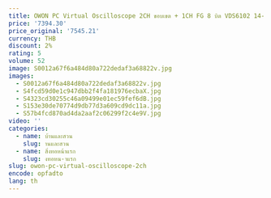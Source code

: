 ```yaml
---
title: OWON PC Virtual Oscilloscope 2CH ขอบเขต + 1CH FG 8 บิต VDS6102 14-bits VDS6102A 100MHz 1GSa/s 5MHz เครื่องกําเนิดสัญญาณ USB Type-C LAN
price: '7394.30'
price_original: '7545.21'
currency: THB
discount: 2%
rating: 5
volume: 52
image: S0012a67f6a484d80a722dedaf3a68822v.jpg
images:
  - S0012a67f6a484d80a722dedaf3a68822v.jpg
  - S4fcd59d0e1c947dbb2f4fa181976ecbaX.jpg
  - S4323cd30255c46a09499e01ec59fef6dB.jpg
  - S153e30de70774d9db77d3a609cd9dc11a.jpg
  - S57b4fcd870ad4da2aaf2c06299f2c4e9V.jpg
video: ''
categories:
  - name: บ้านและสวน
    slug: านและสวน
  - name: สิ่งทอหน้าแรก
    slug: งทอหน-าแรก
slug: owon-pc-virtual-oscilloscope-2ch
encode: opfadto
lang: th
---
```

  